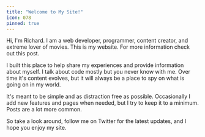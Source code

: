 ```yaml
---
title: "Welcome to My Site!"
icon: 078
pinned: true
---
```


Hi, I'm Richard. I am a web developer, programmer, content creator, and extreme lover of movies. This is my website. For more information check out this post.

I built this place to help share my experiences and provide information about myself. I talk about code mostly but you never know with me. Over time it's content evolves, but it will always be a place to spy on what is going on in my world.

It's meant to be simple and as distraction free as possible. Occasionally I add new features and pages when needed, but I try to keep it to a minimum. Posts are a lot more common.

So take a look around, follow me on Twitter for the latest updates, and I hope you enjoy my site. 

